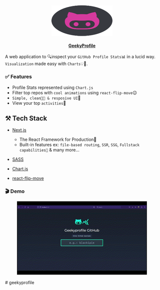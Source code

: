 <p align="center">
  <img src="./public/logo.svg" alt="geekyprofile" width="200" height="100" />
</p>

<h4 align="center">
  <a href="geekyprofile.vercel.app">GeekyProfile</a>
</h4>
  
A web application to 🔍inspect your ```GitHub Profile Stats```📊 in a lucid way. ```Visualization``` made easy with ```Charts```💡🚀.

### ✅ Features

- Profile Stats represented using `Chart.js`
- Filter top repos with `cool animations` using `react-flip-move`😉
- `Simple, clean💅🏻 & resposive UI`🦉
- View your top `activities`📂

## ⚒️ Tech Stack

- [Next.js](https://react-typescript-cheatsheet.netlify.app/docs/basic/setup/)

  - The React Framework for Production🚀
  - Built-in features ex: `file-based routing`, `SSR`, `SSG`, `Fullstack capabilities🤯` & many more...

- [SASS](https://sass-lang.com/documentation)
- [Chart.js](https://www.npmjs.com/package/chart.js)
- [react-flip-move](https://github.com/joshwcomeau/react-flip-move)

### 🎬 Demo

<p align="center">
  <img src="./public/demo.gif" alt="geekyprofile"/>
</p>
# geekyprofile
